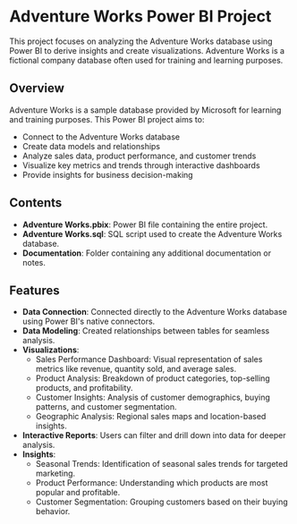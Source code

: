 # Adventure Works Power BI Project

This project focuses on analyzing the Adventure Works database using Power BI to derive insights and create visualizations. Adventure Works is a fictional company database often used for training and learning purposes.

## Overview

Adventure Works is a sample database provided by Microsoft for learning and training purposes. This Power BI project aims to:

- Connect to the Adventure Works database
- Create data models and relationships
- Analyze sales data, product performance, and customer trends
- Visualize key metrics and trends through interactive dashboards
- Provide insights for business decision-making

## Contents

- **Adventure Works.pbix**: Power BI file containing the entire project.
- **Adventure Works.sql**: SQL script used to create the Adventure Works database.
- **Documentation**: Folder containing any additional documentation or notes.

## Features

- **Data Connection**: Connected directly to the Adventure Works database using Power BI's native connectors.
- **Data Modeling**: Created relationships between tables for seamless analysis.
- **Visualizations**:
  - Sales Performance Dashboard: Visual representation of sales metrics like revenue, quantity sold, and average sales.
  - Product Analysis: Breakdown of product categories, top-selling products, and profitability.
  - Customer Insights: Analysis of customer demographics, buying patterns, and customer segmentation.
  - Geographic Analysis: Regional sales maps and location-based insights.
- **Interactive Reports**: Users can filter and drill down into data for deeper analysis.
- **Insights**:
  - Seasonal Trends: Identification of seasonal sales trends for targeted marketing.
  - Product Performance: Understanding which products are most popular and profitable.
  - Customer Segmentation: Grouping customers based on their buying behavior.
